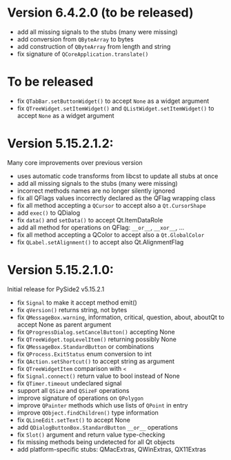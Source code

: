 

Version 6.4.2.0 (to be released)
===============
* add all missing signals to the stubs (many were missing)
* add conversion from `QByteArray` to bytes
* add construction of `QByteArray` from length and string
* fix signature of `QCoreApplication.translate()`




To be released
==============
* fix `QTabBar.setButtonWidget()` to accept `None` as a widget argument
* fix `QTreeWidget.setItemWidget()`  and `QListWidget.setItemWidget()` to accept `None` as a widget argument


Version 5.15.2.1.2:
===================
Many core improvements over previous version

* uses automatic code transforms from libcst to update all stubs at once
* add all missing signals to the stubs (many were missing)
* incorrect methods names are no longer silently ignored
* fix all QFlags values incorrectly declared as the QFlag wrapping class
* fix all method accepting a `QCursor` to accept also a `Qt.CursorShape`
* add `exec()` to QDialog
* fix `data()` and `setData()` to accept Qt.ItemDataRole
* add all method for operations on QFlag: `__or__`, `__xor__`, ...
* fix all method accepting a QColor to accept also a `Qt.GlobalColor`
* fix `QLabel.setAlignment()` to accept also Qt.AlignmentFlag


Version 5.15.2.1.0:
===================
Initial release for PySide2 v5.15.2.1

* fix `Signal` to make it accept method emit()
* fix `qVersion()` returns string, not bytes
* fix `QMessageBox.warning`, information, critical, question, about, aboutQt to accept None as parent argument
* fix `QProgressDialog.setCancelButton()` accepting None
* fix `QTreeWidget.topLevelItem()` returning possibly None
* fix `QMessageBox.StandardButton` or combinations
* fix `QProcess.ExitStatus` enum conversion to int
* fix `QAction.setShortcut()` to accept string as argument
* fix `QTreeWidgetItem` comparison with `<` 
* fix `Signal.connect()` return value to bool instead of None
* fix `QTimer.timeout` undeclared signal
* support all `QSize` and `QSizeF` operations
* improve signature of operations on `QPolygon`
* improve `QPainter` methods which use lists of `QPoint` in entry
* improve `QObject.findChildren()` type information
* fix `QLineEdit.setText()` to accept None
* add `QDialogButtonBox.StandardButton` `__or__` operations
* fix `Slot()` argument and return value type-checking
* fix missing methods being undetected for all Qt objects
* add platform-specific stubs: QMacExtras, QWinExtras, QX11Extras

